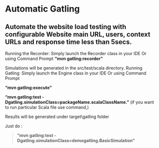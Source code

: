 # Automatic Gatling
## Automate the website load testing with configurable Website main URL, users, context URLs and response time less than 5secs.

Running the Recorder: Simply launch the Recorder class in your IDE Or using Command Prompt
**“mvn gatling:recorder”**

Simulations will be generated in the src/test/scala directory.
Running Gatling: Simply launch the Engine class in your IDE Or using Command Prompt  

**“mvn gatling:execute”**

**“mvn gatling:test -Dgatling.simulationClass=packageName.scalaClassName.”** 
(if you want to run particular Scala file use command,)

Results will be generated under target\gatling folder 

Just do : 
>**“mvn gatling:test -Dgatling.simulationClass=demogatling.BasicSimulation”**
